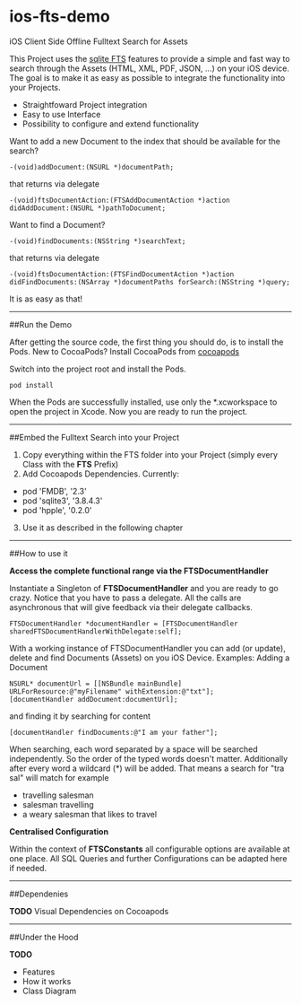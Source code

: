 ios-fts-demo
============

iOS Client Side Offline Fulltext Search for Assets

This Project uses the [sqlite FTS](http://www.sqlite.org/fts3.html) features to provide a simple and fast way to search through the Assets (HTML, XML, PDF, JSON, ...) on your iOS device.
The goal is to make it as easy as possible to integrate the functionality into your Projects.
- Straightfoward Project integration
- Easy to use Interface
- Possibility to configure and extend functionality

Want to add a new Document to the index that should be available for the search?
    
    -(void)addDocument:(NSURL *)documentPath;

that returns via delegate
    
    -(void)ftsDocumentAction:(FTSAddDocumentAction *)action didAddDocument:(NSURL *)pathToDocument;


Want to find a Document?

    -(void)findDocuments:(NSString *)searchText;

that returns via delegate

    -(void)ftsDocumentAction:(FTSFindDocumentAction *)action didFindDocuments:(NSArray *)documentPaths forSearch:(NSString *)query;


It is as easy as that!


--------------------------

##<a id="run-demo" name="run-demo"></a>Run the Demo

After getting the source code, the first thing you should do, is to install the Pods.
New to CocoaPods? Install CocoaPods from [cocoapods](http://guides.cocoapods.org/using/getting-started.html)

Switch into the project root and install the Pods.

    pod install

When the Pods are successfully installed, use only the *.xcworkspace to open the project in Xcode.
Now you are ready to run the project.

--------------------------

##<a id="embed-into-project" name="embed-into-project"></a>Embed the Fulltext Search into your Project

1. Copy everything within the FTS folder into your Project (simply every Class with the **FTS** Prefix)
2. Add Cocoapods Dependencies. Currently:
  - pod 'FMDB', '2.3'
  - pod 'sqlite3', '3.8.4.3'
  - pod 'hpple', '0.2.0'
3. Use it as described in the following chapter

--------------------------

##<a id="how-to-use" name="how-to-use"></a>How to use it

**Access the complete functional range via the FTSDocumentHandler**

Instantiate a Singleton of **FTSDocumentHandler** and you are ready to go crazy. Notice that you have to pass a delegate.
All the calls are asynchronous that will give feedback via their delegate callbacks.

    FTSDocumentHandler *documentHandler = [FTSDocumentHandler sharedFTSDocumentHandlerWithDelegate:self];

With a working instance of FTSDocumentHandler you can add (or update), delete and find Documents (Assets) on you iOS Device.
Examples:
Adding a Document

    NSURL* documentUrl = [[NSBundle mainBundle] URLForResource:@"myFilename" withExtension:@"txt"];
    [documentHandler addDocument:documentUrl];

and finding it by searching for content

    [documentHandler findDocuments:@"I am your father"];

When searching, each word separated by a space will be searched independently. So the order of the typed words doesn't matter.
Additionally after every word a wildcard (*) will be added. That means a search for "tra sal" will match for example
- travelling salesman
- salesman travelling
- a weary salesman that likes to travel

**Centralised Configuration**

Within the context of **FTSConstants** all configurable options are available at one place.
All SQL Queries and further Configurations can be adapted here if needed.

--------------------------

##<a id="dependencies" name="dependencies"></a>Dependenies

**TODO**
Visual Dependencies on Cocoapods

--------------------------

##<a id="under-the-hood" name="under-the-hood"></a>Under the Hood

**TODO**
- Features
- How it works
- Class Diagram
